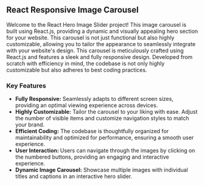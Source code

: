 <h2>React Responsive Image Carousel</h2>

<p>Welcome to the React Hero Image Slider project! This image carousel is built using React.js, providing a dynamic and visually appealing hero section for your website. This carousel is not just functional but also highly customizable, allowing you to tailor the appearance to seamlessly integrate with your website's design. This carousel is meticulously crafted using React.js and features a sleek and fully responsive design. Developed from scratch with efficiency in mind, the codebase is not only highly customizable but also adheres to best coding practices.</p>

<h3>Key Features</h3>
<ul>
     <li>
            <strong>Fully Responsive:</strong> Seamlessly adapts to different screen sizes, providing an optimal viewing experience across devices.
        </li>
        <li>
            <strong>Highly Customizable:</strong> Tailor the carousel to your liking with ease. Adjust the number of visible items and customize navigation styles to match your brand.
        </li>
        <li>
            <strong>Efficient Coding:</strong> The codebase is thoughtfully organized for maintainability and optimized for performance, ensuring a smooth user experience.
        </li>
  <li>
    <strong>User Interaction: </strong>Users can navigate through the images by clicking on the numbered buttons, providing an engaging and interactive experience.
  </li>
  <li>
   <strong>Dynamic Image Carousel:</strong> Showcase multiple images with individual titles and captions in an interactive hero slider.
  </li>
    </ul>
